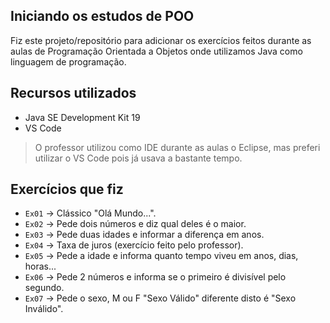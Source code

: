 ## Iniciando os estudos de POO

Fiz este projeto/repositório para adicionar os exercícios feitos durante as aulas de Programação Orientada a Objetos onde utilizamos Java como linguagem de programação.

## Recursos utilizados

- Java SE Development Kit 19
- VS Code

> O professor utilizou como IDE durante as aulas o Eclipse, mas preferi utilizar o VS Code pois já usava a bastante tempo.

## Exercícios que fiz

- `Ex01` -> Clássico "Olá Mundo...".
- `Ex02` -> Pede dois números e diz qual deles é o maior.
- `Ex03` -> Pede duas idades e informar a diferença em anos.
- `Ex04` -> Taxa de juros (exercício feito pelo professor).
- `Ex05` -> Pede a idade e informa quanto tempo viveu em anos, dias, horas...
- `Ex06` -> Pede 2 números e informa se o primeiro é divisível pelo segundo.
- `Ex07` -> Pede o sexo, M ou F "Sexo Válido" diferente disto é "Sexo Inválido".
